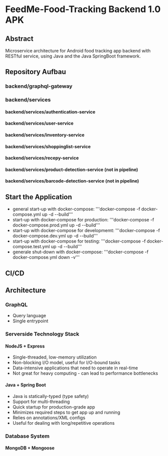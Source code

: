 # FeedMe-Food-Tracking Backend 1.0 APK

## Abstract
Microservice architecture for Android food tracking app backend with RESTful service, using Java and the Java SpringBoot framework.

## Repository Aufbau

### backend/graphql-gateway
### backend/services
#### backend/services/authentication-service
#### backend/services/user-service
#### backend/services/inventory-service
#### backend/services/shoppinglist-service
#### backend/services/recepy-service
#### backend/services/product-detection-service (not in pipeline)
#### backend/services/barcode-detection-service (not in pipeline)

## Start the Application

- general start-up with docker-compose: '''docker-compose -f docker-compose.yml up -d --build'''
- start-up with docker-compose for production: '''docker-compose -f docker-compose.prod.yml up -d --build'''
- start-up with docker-compose for developmemt: '''docker-compose -f docker-compose.dev.yml up -d --build'''
- start-up with docker-compose for testing: '''docker-compose -f docker-compose.test.yml up -d --build'''
- generale shut-down with docker-compose: '''docker-compose -f docker-compose.yml down -v'''

## CI/CD

## Architecture

### GraphQL
- Query language 
- Single entrypoint

### Serverside Technology Stack
#### NodeJS + Express
- Single-threaded, low-memory utilization
- Non-blocking I/O model, useful for I/O-bound tasks
- Data-intensive applications that need to operate in real-time
- Not great for heavy computing - can lead to performance bottlenecks

#### Java + Spring Boot
- Java is statically-typed (type safety)
- Support for multi-threading
- Quick startup for production-grade app
- Minimizes required steps to get app up and running
- Relies on annotations/XML configs
- Useful for dealing with long/repetitive operations

### Database System

#### MongoDB + Mongoose